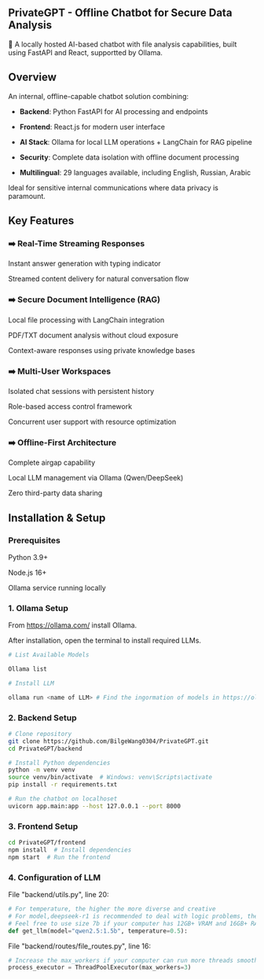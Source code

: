 ## PrivateGPT - Offline Chatbot for Secure Data Analysis

🚀 A locally hosted AI-based chatbot with file analysis capabilities, built using FastAPI and React, supportted by Ollama.


## Overview

An internal, offline-capable chatbot solution combining:

- **Backend**: Python FastAPI for AI processing and endpoints

- **Frontend**: React.js for modern user interface

- **AI Stack**: Ollama for local LLM operations + LangChain for RAG pipeline

- **Security**: Complete data isolation with offline document processing

- **Multilingual**: 29 languages available, including English, Russian, Arabic

Ideal for sensitive internal communications where data privacy is paramount.

## Key Features

### ➡️ Real-Time Streaming Responses

Instant answer generation with typing indicator

Streamed content delivery for natural conversation flow

### ➡️ Secure Document Intelligence (RAG)

Local file processing with LangChain integration

PDF/TXT document analysis without cloud exposure

Context-aware responses using private knowledge bases

### ➡️ Multi-User Workspaces

Isolated chat sessions with persistent history

Role-based access control framework

Concurrent user support with resource optimization

### ➡️ Offline-First Architecture

Complete airgap capability

Local LLM management via Ollama (Qwen/DeepSeek)

Zero third-party data sharing

## Installation & Setup

### Prerequisites

Python 3.9+

Node.js 16+

Ollama service running locally

### 1. Ollama Setup

From https://ollama.com/ install Ollama.

After installation, open the terminal to install required LLMs.

```bash
# List Available Models

Ollama list

# Install LLM

ollama run <name of LLM> # Find the ingormation of models in https://ollama.com/search
```

### 2. Backend Setup
```bash
# Clone repository
git clone https://github.com/BilgeWang0304/PrivateGPT.git
cd PrivateGPT/backend

# Install Python dependencies
python -m venv venv
source venv/bin/activate  # Windows: venv\Scripts\activate
pip install -r requirements.txt

# Run the chatbot on localhoset
uvicorn app.main:app --host 127.0.0.1 --port 8000
```

### 3. Frontend Setup

```bash
cd PrivateGPT/frontend
npm install  # Install dependencies
npm start  # Run the frontend
```

### 4. Configuration of LLM

File "backend/utils.py", line 20: 

```python
# For temperature, the higher the more diverse and creative
# For model,deepseek-r1 is recommended to deal with logic problems, the "Think Phase" shows the processes of generating responses. If you want text analysis, qwen2.5 is recommended.
# Feel free to use size 7b if your computer has 12GB+ VRAM and 16GB+ RAM
def get_llm(model="qwen2.5:1.5b", temperature=0.5):
```

File "backend/routes/file_routes.py", line 16: 

```python
# Increase the max_workers if your computer can run more threads smoothly at the same time
process_executor = ThreadPoolExecutor(max_workers=3)
```

